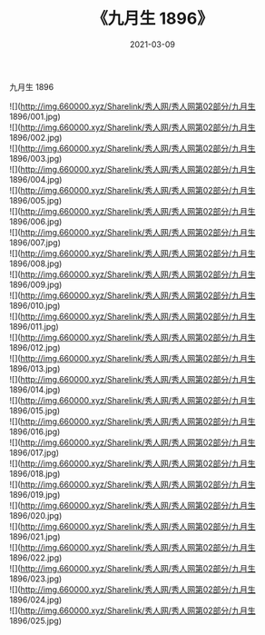 ﻿---
layout: post
title:  《九月生 1896》
date:   2021-03-09
img: http://img.660000.xyz/Sharelink/秀人网/秀人网第02部分/九月生 1896/000.jpg
categories: [美女, 清纯, 唯美]
---

九月生 1896

  ![](http://img.660000.xyz/Sharelink/秀人网/秀人网第02部分/九月生 1896/001.jpg) <br> ![](http://img.660000.xyz/Sharelink/秀人网/秀人网第02部分/九月生 1896/002.jpg) <br> ![](http://img.660000.xyz/Sharelink/秀人网/秀人网第02部分/九月生 1896/003.jpg) <br> ![](http://img.660000.xyz/Sharelink/秀人网/秀人网第02部分/九月生 1896/004.jpg) <br> ![](http://img.660000.xyz/Sharelink/秀人网/秀人网第02部分/九月生 1896/005.jpg) <br> ![](http://img.660000.xyz/Sharelink/秀人网/秀人网第02部分/九月生 1896/006.jpg) <br> ![](http://img.660000.xyz/Sharelink/秀人网/秀人网第02部分/九月生 1896/007.jpg) <br> ![](http://img.660000.xyz/Sharelink/秀人网/秀人网第02部分/九月生 1896/008.jpg) <br> ![](http://img.660000.xyz/Sharelink/秀人网/秀人网第02部分/九月生 1896/009.jpg) <br> ![](http://img.660000.xyz/Sharelink/秀人网/秀人网第02部分/九月生 1896/010.jpg) <br> ![](http://img.660000.xyz/Sharelink/秀人网/秀人网第02部分/九月生 1896/011.jpg) <br> ![](http://img.660000.xyz/Sharelink/秀人网/秀人网第02部分/九月生 1896/012.jpg) <br> ![](http://img.660000.xyz/Sharelink/秀人网/秀人网第02部分/九月生 1896/013.jpg) <br> ![](http://img.660000.xyz/Sharelink/秀人网/秀人网第02部分/九月生 1896/014.jpg) <br> ![](http://img.660000.xyz/Sharelink/秀人网/秀人网第02部分/九月生 1896/015.jpg) <br> ![](http://img.660000.xyz/Sharelink/秀人网/秀人网第02部分/九月生 1896/016.jpg) <br> ![](http://img.660000.xyz/Sharelink/秀人网/秀人网第02部分/九月生 1896/017.jpg) <br> ![](http://img.660000.xyz/Sharelink/秀人网/秀人网第02部分/九月生 1896/018.jpg) <br> ![](http://img.660000.xyz/Sharelink/秀人网/秀人网第02部分/九月生 1896/019.jpg) <br> ![](http://img.660000.xyz/Sharelink/秀人网/秀人网第02部分/九月生 1896/020.jpg) <br> ![](http://img.660000.xyz/Sharelink/秀人网/秀人网第02部分/九月生 1896/021.jpg) <br> ![](http://img.660000.xyz/Sharelink/秀人网/秀人网第02部分/九月生 1896/022.jpg) <br> ![](http://img.660000.xyz/Sharelink/秀人网/秀人网第02部分/九月生 1896/023.jpg) <br> ![](http://img.660000.xyz/Sharelink/秀人网/秀人网第02部分/九月生 1896/024.jpg) <br> ![](http://img.660000.xyz/Sharelink/秀人网/秀人网第02部分/九月生 1896/025.jpg) <br>